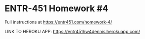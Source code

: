 # ENTR-451 Homework #4

Full instructions at https://entr451.com/homework-4/

LINK TO HEROKU APP: https://entr451hw4dennis.herokuapp.com/